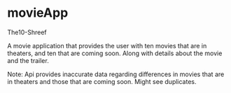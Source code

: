 # movieApp
The10-Shreef

A movie application that provides the user with ten movies that are in theaters, and ten that are coming soon. Along with details about
the movie and the trailer.

Note: Api provides inaccurate data regarding differences in movies that are in theaters and those that are coming soon. Might see duplicates.
